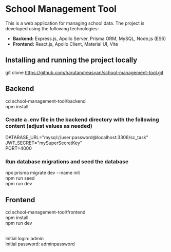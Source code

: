# School Management Tool

This is a web application for managing school data. The project is developed using the following technologies:
- **Backend:** Express.js, Apollo Server, Prisma ORM, MySQL, Node.js (ES6)
- **Frontend:** React.js, Apollo Client, Material UI, Vite

## Installing and running the project locally
git clone https://github.com/harutandreasyan/school-management-tool.git

## Backend
cd school-management-tool/backend  <br>
npm install

### Create a .env file in the backend directory with the following content (adjust values as needed) 
DATABASE_URL="mysql://user:password@localhost:3306/sc_task"  <br>
JWT_SECRET="mySuperSecretKey"  <br>
PORT=4000

### Run database migrations and seed the database
npx prisma migrate dev --name init <br>
npm run seed  <br>
npm run dev 

## Frontend 
cd school-management-tool/frontend  <br>
npm install  <br>
npm run dev  <br> <br>

Initial login: admin <br>
Initial password: adminpassword


